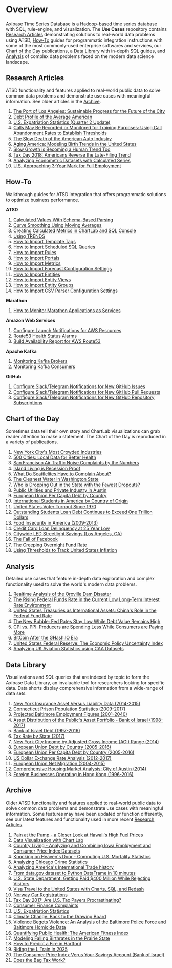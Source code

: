 # Overview

Axibase Time Series Database is a Hadoop-based time series database with SQL, rule-engine, and visualization. The **Use Cases** repository contains [Research Articles](#research-articles) demonstrating solutions to real-world data problems using ATSD, [How-To](#how-to) guides for programmatic integration instructions with some of the most commonly-used enterprise softwares and services, our [Chart of the Day](#chart-of-the-day) publications, a [Data Library](#data-library) with in-depth SQL guides, and [Analysis](#analysis) of complex data problems faced on the modern data science landscape.
  
## Research Articles 

ATSD functionality and features applied to real-world public data to solve common data problems and demonstrate use cases with meaningful information. See older articles in the [Archive](#archive).

1. [The Port of Los Angeles: Sustainable Progress for the Future of the City](LA_Port/README.md)
2. [Debt Profile of the Average American](FED_FORDSR/README.md)
3. [U.S. Expatriation Statistics (Quarter 2 Update)](Expatriation_Q2/README.md)
4. [Calls May Be Recorded or Monitored for Training Purposes: Using Call Abandonment Rates to Establish Thresholds](SF_Phone/README.md)
5. [The Slow Death of the American Auto Industry](Automobiles/README.md)
6. [Aging America: Modeling Birth Trends in the United States](aging-america/README.md)
7. [Slow Growth is Becoming a Human Trend Too](Chart_of_the_Day/life-expectancy/README.md)
8. [Tax Day 2018: Americans Reverse the Late-Filing Trend](IRSTaxFilings_2018/README.md)
9. [Analyzing Econometric Datasets with Calculated Series](Solutions/calculated-values/README.md)
10. [U.S. Approaching 3-Year Mark for Full Employment](Chart_of_the_Day/unemployment/README.md)

## How-To

Walkthrough guides for ATSD integration that offers programmatic solutions to optimize business performance.

**ATSD**
1. [Calculated Values With Schema-Based Parsing](Support/Schema-Parser-Mod-Pre-Import/README.md)
2. [Curve Smoothing Using Moving Averages](Support/Moving-Avg/README.md)
3. [Creating Calculated Metrics in ChartLab and SQL Console](Support/Add-Calculated-Value/README.md)
4. [Using TRENDS](how-to/shared/trends.md)
5. [How to Import Template Tags](how-to/shared/import-tag-template.md)
6. [How to Import Scheduled SQL Queries](how-to/shared/import-scheduled-sql-query.md)
7. [How to Import Rules](how-to/shared/import-rule.md)
8. [How to Import Portals](how-to/shared/import-portal.md)
9. [How to Import Metrics](how-to/shared/import-metric.md)
10. [How to Import Forecast Configuration Settings](how-to/shared/import-forecast.md)
11. [How to Import Entities](how-to/shared/import-entity.md)
12. [How to Import Entity Views](how-to/shared/import-entity-view.md)
13. [How to Import Entity Groups](how-to/shared/import-entity-group.md)
14. [How to Import CSV Parser Configuration Settings](how-to/shared/import-csv-parser.md)

**Marathon**
1. [How to Monitor Marathon Applications as Services](how-to/marathon/capacity-and-usage)

**Amazon Web Services**
1. [Configure Launch Notifications for AWS Resources](how-to/aws/cloud-watch-alert)
2. [Route53 Health Status Alarms](how-to/aws/route53-email-notifications)
3. [Build Availability Report for AWS Route53](how-to/aws/route53-health-checks)

**Apache Kafka**
1. [Monitoring Kafka Brokers](how-to/kafka/brokers-monitoring)
2. [Monitoring Kafka Consumers](how-to/kafka/consumers-monitoring)

**GitHub**
1. [Configure Slack/Telegram Notifications for New GitHub Issues](how-to/github/issue-notification.md)
2. [Configure Slack/Telegram Notifications for New GitHub Pull Requests](how-to/github/pr-notification.md)
3. [Configure Slack/Telegram Notifications for New GitHub Repository Subscriptions](how-to/github/watch-notification.md)


## Chart of the Day 

Sometimes data tell their own story and ChartLab visualizations can grab reader attention to make a statement. The Chart of the Day is reproduced in a variety of publications.

1. [New York City's Most Crowded Industries](Chart_of_the_Day/NY_Jobs/README.md)
2. [500 Cities: Local Data for Better Health](Chart_of_the_Day/CDC_TOP25/README.md)
3. [San Francisco Air Traffic Noise Complaints by the Numbers](Chart_of_the_Day/SFO_Complaints/README.md)
4. [Island Living is Recession Proof](Chart_of_the_Day/Hawaii_GDP/README.md)
5. [What Do Seattlelites Have to Complain About?](Chart_of_the_Day/Seattle_Complaints/README.md)
6. [The Cleanest Water in Washington State](Chart_of_the_Day/WA_Water/README.md)
7. [Who is Dropping Out in the State with the Fewest Dropouts?](Chart_of_the_Day/IA_Dropouts/README.md)
8. [Public Utilities and Private Industry in Austin](Chart_of_the_Day/Austin_Power/README.md)
9. [European Union Per Capita Debt by Country](Chart_of_the_Day/EU_Debt_percap/README.md)
10. [International Students in America by Country of Origin](Chart_of_the_Day/International_Students/README.md)
11. [United States Voter Turnout Since 1970](Chart_of_the_Day/voter-turnout/README.md)
12. [Outstanding Students Loan Debt Continues to Exceed One Trillion Dollars](Chart_of_the_Day/Student_Loan/README.md)
13. [Food Insecurity in America (2009-2013)](Chart_of_the_Day/Food_Insecurity/README.md)
14. [Credit Card Loan Delinquency at 25 Year Low](Chart_of_the_Day/Credit_Delinquency/README.md)
15. [Citywide LED Streetlight Savings (Los Angeles, CA)](Chart_of_the_Day/LA_Lights/README.md)
16. [The Fall of Facebook](Chart_of_the_Day/facebook/README.md)
17. [The Creeping Overnight Fund Rate](Chart_of_the_Day/overnight-fund-rate/README.md)
18. [Using Thresholds to Track United States Inflation](Chart_of_the_Day/us-inflation)

## Analysis

Detailed use cases that feature in-depth data exploration and complex functionality used to solve the world's modern data problems.

1. [Realtime Analysis of the Oroville Dam Disaster](OrovilleDam/README.md)
2. [The Rising Federal Funds Rate in the Current Low Long-Term Interest Rate Environment](Analysis/FedFund_FedInterest/README.md)
3. [United States Treasuries as International Assets: China's Role in the Federal Fund Rate](Analysis/Treasuries_as_Assets/README.md)
4. [The New Bubble: Fed Rates Stay Low While Debt Value Remains High](Analysis/The_New_Bubble/README.md)
5. [CPI vs. PPI: Producers are Spending Less While Consumers are Paying More](Analysis/CPI_PPI/README.md)
6. [BitCoin After the GHash.IO Era](Analysis/BitCoin_After_GHash/README.md)
7. [United States Federal Reserve: The Economic Policy Uncertainty Index](Analysis/Economic_Policy_Uncertainty/README.md)
8. [Analyzing UK Aviation Statistics using CAA Datasets](UKAviation/README.md)

## Data Library

Visualizations and SQL queries that are indexed by topic to form the Axibase Data Library, an invaluable tool for researchers looking for specific data. Data shorts display comprehensive information from a wide-range of data sets.

1. [New York Insurance Asset Versus Liability Data (2014-2015)](DataShorts/NY_Insurance/README.md)
2. [Connecticut Prison Population Statistics (2009-2017)](DataShorts/CT_Prison/README.md)
3. [Projected Baltimore Employment Figures (2001-2040)](DataShorts/Baltimore_MD_Employment/README.md)
4. [Asset Distribution of the Public's Asset Portfolio - Bank of Israel (1998-2017)](DataShorts/CBI/Asset_Distribution/README.md)
5. [Bank of Israel Debt (1997-2016)](DataShorts/CBI/Debt/README.md)
6. [Tax Rate by State (2017)](DataShorts/Taxes_By_State/README.md)
7. [New York City Income by Adjusted Gross Income (AGI) Range (2014)](DataShorts/NY_Pay/README.md)
8. [European Union Debt by Country (2005-2016)](DataShorts/EU_Debt/README.md)
9. [European Union Per Capita Debt by Country (2005-2016)](DataShorts/EU_Debt_percap/README.md)
10. [US Dollar Exchange Rate Analysis (2012-2017)](DataShorts/Dollar-EX/README.md)
11. [European Union Net Migration (2004-2015)](DataShorts/EU_Migration/README.md)
12. [Comprehensive Housing Market Analysis: City of Austin (2014)](DataShorts/Austin_Housing_Market/README.md)
13. [Foreign Businesses Operating in Hong Kong (1996-2016)](DataShorts/Hong_Kong_Business/README.md)

## Archive

Older ATSD functionality and features applied to real-world public data to solve common data problems and demonstrate use cases with meaningful information. Some features may have been updated or function differently, see our latest features and functionality used in more recent [Research Articles](#research-articles).

1. [Pain at the Pump - a Closer Look at Hawaii's High Fuel Prices](HawaiiGasPrices/hawaii_gas_prices.md)
2. [Data Visualization with Chart Lab](ChartLabIntro/README.md)
3. [Country Living - Analyzing and Combining Iowa Employment and Consumer Price Index Datasets](SocrataIowaCompensation/README.md)
4. [Knocking on Heaven's Door - Computing U.S. Mortality Statistics](USMortality/README.md)
5. [Analyzing Chicago Crime Statistics](ChicagoCrime/README.md)
6. [Analyzing America's International Trade history](USInternationalTrade/README.md)
7. [From data.gov dataset to Python DataFrame in 10 minutes](SocrataPython/README.md)
8. [U.S. State Department: Getting Paid $400 Million While Rejecting Visitors](USVisaRefusal/README.md)
9. [Visa Travel to the United States with Charts, SQL, and Redash](USVisa/README.md)
10. [Norway Car Registrations](NorwayCars/README.md)
11. [Tax Day 2017: Are U.S. Tax Payers Procrastinating?](IRSTaxFilings/README.md)
12. [Consumer Finance Complaints](ConsumerFinance/README.md)
13. [U.S. Expatriation Statistics](Expatriation/README.md)
14. [Climate Change: Back to the Drawing Board](ClimateChange/README.md)
15. [Violence Begets Violence: An Analysis of the Baltimore Police Force and Baltimore Homicide Data](BaltimorePolice/README.md)
16. [Quantifying Public Health: The American Fitness Index](FitnessIndex/README.md)
17. [Modeling Falling Birthrates in the Prairie State](IllinoisBirthrates/README.md)
18. [How to Predict a Fire in Hartford](CT_Fire/README.md)
19. [Riding the L Train in 2025](L_Train2025/README.md)
20. [The Consumer Price Index Verus Your Savings Account (Bank of Israel)](CBI_CPI/README.md)
21. [Does the Bag Tax Work?](Bag_Tax/README.md)
